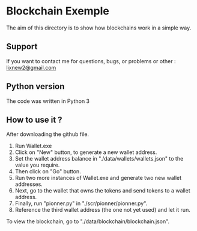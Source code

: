 # Blockchain Exemple

The aim of this directory is to show how blockchains work in a simple way.

## Support

If you want to contact me for questions, bugs, or problems or other : lixnew2@gmail.com

## Python version

The code was written in Python 3

## How to use it ?

After downloading the github file.

1. Run Wallet.exe
2. Click on "New" button, to generate a new wallet address.
3. Set the wallet address balance in "./data/wallets/wallets.json" to the value you require.
4. Then click on "Go" button.
5. Run two more instances of Wallet.exe and generate two new wallet addresses.
6. Next, go to the wallet that owns the tokens and send tokens to a wallet address.
7. Finally, run "pionner.py" in "./scr/pionner/pionner.py".
8. Reference the third wallet address (the one not yet used) and let it run.  

To view the blockchain, go to "./data/blockchain/blockchain.json".